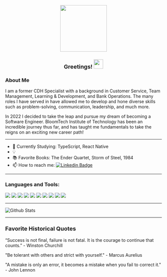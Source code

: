 <div align="center">
  <img src="https://media.giphy.com/media/RJVw6tIfb2dIwTHFb0/giphy.gif" width="150" />
  <h1 style="font-size: large">Greetings!
  <img src="https://media.giphy.com/media/hvRJCLFzcasrR4ia7z/giphy.gif" width="30"/><br> 
  </h1>                                                                                                                          
</div>

<h3>About Me</h3>
<p>I am a former CDH Specialist with a background in Customer Service, Team Management, Learning & Development, and Bank Operations. The many roles I have served in have allowed me to develop and hone diverse skills such as problem-solving, communication, leadership, and much more.

In 2022 I decided to take the leap and pursue my dream of becoming a Software Engineer. BloomTech Institute of Technology has been an incredible journey thus far, and has taught me fundamentals to take the reigns on an exciting new career path!</p>

<hr />
  
- :seedling: Currently Studying: TypeScript, React Native
- :bulb: 
- :books: Favorite Books: The Ender Quartet, Storm of Steel, 1984 
- 📫 How to reach me: [![Linkedin Badge](https://img.shields.io/badge/LinkedIn-blue?style=flat&logo=Linkedin&logoColor=white)](www.linkedin.com/in/jason-decker-832562244)

<hr />

 <h3>Languages and Tools:</h3>
<div>
  <img src="https://img.shields.io/badge/-Git-F05032?logo=git&logoColor=fff">
  <img src="https://img.shields.io/badge/-HTML-e34f26?logo=html5&logoColor=fff">
  <img src="https://img.shields.io/badge/-CSS-1572B6?logo=css3&logoColor=fff">
  <img src="https://img.shields.io/badge/-JavaScript-F7DF1E?logo=javascript&logoColor=fff">
  <img src="https://img.shields.io/badge/-React-61DAFB?logo=react&logoColor=fff">
  <img src="https://img.shields.io/badge/-Redux-764ABC?logo=redux&logoColor=fff">
  <img src="https://img.shields.io/badge/-Node.JS-339933?logo=node.js&logoColor=fff">
  <img src="https://img.shields.io/badge/-Express-000000?logo=express&logoColor=fff">
  <img src="https://img.shields.io/badge/-SQLite-003B57?logo=sqlite&logoColor=fff">
  <img src="https://img.shields.io/badge/-PostgreSQL-4169E1?logo=postgresql&logoColor=fff">    
</div>

<hr />

![Github Stats](https://github-readme-stats.vercel.app/api/top-langs/?username=jdecker117&show_icons=true&theme=radical)

<hr />

<div>
  <h3 style="font-size: large">Favorite Historical Quotes
    </div>
  <p>“Success is not final, failure is not fatal. It is the courage to continue that counts.” - Winston Churchill</p>
  <p>"Be tolerant with others and strict with yourself." - Marcus Aurelius</p>
  <p>"A mistake is only an error, it becomes a mistake when you fail to correct it." - John Lennon</p>

<!---
jdecker117/jdecker117 is a ✨ special ✨ repository because its `README.md` (this file) appears on your GitHub profile.
You can click the Preview link to take a look at your changes.
--->
